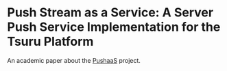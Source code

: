 # Push Stream as a Service: A Server Push Service Implementation for the Tsuru Platform

An academic paper about the [PushaaS](https://github.com/pushaas) project.
